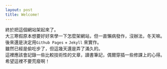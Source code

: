 ```yaml
---
layout: post
title: Welcome!
---
```


終於把這個網站架起來了。  
大三寒假原本想要好好來學一下怎麼架網站，但一直懶病發作，沒辦法，冬天嘛。  
後來還是決定用`Github Pages` + `Jekyll` 來實作。  
雖然已經是偷吃步了，但這幾天還是弄了滿久的。  
這裡應該會記錄一些比較技術性的文章，讀書筆記，偶爾穿插一些修課上的心得。  
希望這裡不要荒廢啊！  

